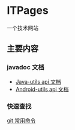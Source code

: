 # ITPages
 一个技术网站
## 主要内容
### javadoc 文档
- [Java-utils api 文档](https://itxiaox.github.io/ITPages/doc/java-utils/index "Java-utils api 文档")
- [Android-utils api 文档](https://itxiaox.github.io/ITPages/doc/android-utils/index "Android-utils api 文档")

### 快速查找
[git 常用命令](https://github.com/itxiaox/ITPages/blob/master/%E5%BF%AB%E9%80%9F%E6%9F%A5%E6%89%BE/git%E5%B8%B8%E7%94%A8%E5%91%BD%E4%BB%A4.md "git 常用命令")

